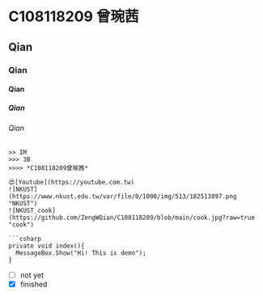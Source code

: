 # C108118209 曾琬茜
## Qian
### Qian
#### Qian
##### Qian
###### Qian 


```> **NKUST**
>> IM
>>> 3B
>>>> *C108118209曾琬茜*

😍[Youtube](https://youtube.com.tw)
![NKUST](https://www.nkust.edu.tw/var/file/0/1000/img/513/182513897.png "NKUST")
![NKUST_cook](https://github.com/ZengWQian/C108118209/blob/main/cook.jpg?raw=true "cook")

```csharp
private void index(){
  MessageBox.Show("Hi! This is demo");
}
``` 

- [ ] not yet
- [X] finished
